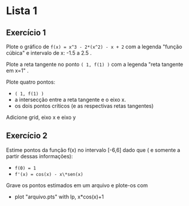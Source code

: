 # Lista 1  

## Exercício 1  

Plote o gráfico de `f(x) = x^3 - 2*(x^2) - x + 2` com a legenda "função cúbica" e intervalo de x: -1.5 a 2.5 .  
  
Plote a reta tangente no ponto `( 1, f(1) )` com a legenda "reta tangente em x=1" .  
  
Plote quatro pontos:
 - `( 1, f(1) )`
 - a intersecção entre a reta tangente e o eixo x.
 - os dois pontos críticos (e as respectivas retas tangentes)
  
  
Adicione grid, eixo x e eixo y  
  

## Exercício 2  
  
Estime pontos da função f(x) no intervalo [-6,6] dado que ( e somente a partir dessas informações):

 - `f(0) = 1`
 - `f'(x) = cos(x) - x\*sen(x)`
  
  
Grave os pontos estimados em um arquivo e plote-os com
 - plot "arquivo.pts" with lp, x\*cos(x)+1

  


